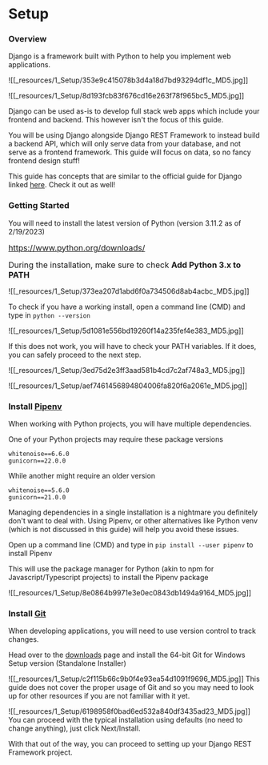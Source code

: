 # Setup

### Overview

Django is a framework built with Python to help you implement web applications.

![[_resources/1_Setup/353e9c415078b3d4a18d7bd93294df1c_MD5.jpg]]

![[_resources/1_Setup/8d193fcb83f676cd16e263f78f965bc5_MD5.jpg]]

Django can be used as-is to develop full stack web apps which include your frontend and backend. This however isn't the focus of this guide.

You will be using Django alongside Django REST Framework to instead build a backend API, which will only serve data from your database, and not serve as a frontend framework. This guide will focus on data, so no fancy frontend design stuff!

This guide has concepts that are similar to the official guide for Django linked [here](https://docs.djangoproject.com/en/5.1/intro/tutorial01/). Check it out as well!

### Getting Started

You will need to install the latest version of Python (version 3.11.2 as of 2/19/2023)

[<span style="margin: 0px; padding: 0px; border: 0px; font-weight: inherit; font-style: inherit; font-family: inherit; font-size: 16px; vertical-align: baseline; outline: 0px;">https://www.python.org/downloads/</span>](https://www.python.org/downloads/ "https://www.python.org/downloads/")

<span style="margin: 0px; padding: 0px; border: 0px; font-weight: inherit; font-style: inherit; font-family: inherit; font-size: 16px; vertical-align: baseline; outline: 0px;">During the installation, make sure to check **Add Python 3.x to PATH**</span>

![[_resources/1_Setup/373ea207d1abd6f0a734506d8ab4acbc_MD5.jpg]]

To check if you have a working install, open a command line (CMD) and type in `python --version`

![[_resources/1_Setup/5d1081e556bd19260f14a235fef4e383_MD5.jpg]]

If this does not work, you will have to check your PATH variables. If it does, you can safely proceed to the next step.

![[_resources/1_Setup/3ed75d2e3ff3aad581b4cd7c2af748a3_MD5.jpg]]

![[_resources/1_Setup/aef7461456894804006fa820f6a2061e_MD5.jpg]]

### Install [Pipenv](https://pipenv.pypa.io/en/latest/)

When working with Python projects, you will have multiple dependencies.

One of your Python projects may require these package versions

```
whitenoise==6.6.0
gunicorn==22.0.0
```

While another might require an older version

```
whitenoise==5.6.0
gunicorn==21.0.0
```

Managing dependencies in a single installation is a nightmare you definitely don't want to deal with. Using Pipenv, or other alternatives like Python venv (which is not discussed in this guide) will help you avoid these issues.

Open up a command line (CMD) and type in `pip install --user pipenv` to install Pipenv

This will use the package manager for Python (akin to npm for Javascript/Typescript projects) to install the Pipenv package

![[_resources/1_Setup/8e0864b9971e3e0ec0843db1494a9164_MD5.jpg]]

### Install [Git](https://git-scm.com/downloads)

When developing applications, you will need to use version control to track changes.

Head over to the [downloads](https://git-scm.com/downloads/win) page and install the 64-bit Git for Windows Setup version (Standalone Installer)

![[_resources/1_Setup/c2f115b66c9b0f4e93ea54d1091f9696_MD5.jpg]]
This guide does not cover the proper usage of Git and so you may need to look up for other resources if you are not familiar with it yet.

![[_resources/1_Setup/6198958f0bad6ed532a840df3435ad23_MD5.jpg]]
You can proceed with the typical installation using defaults (no need to change anything), just click Next/Install.

With that out of the way, you can proceed to setting up your Django REST Framework project.
